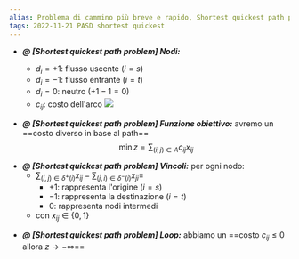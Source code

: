 ```yaml
---
alias: Problema di cammino più breve e rapido, Shortest quickest path problem
tags: 2022-11-21 PASD shortest quickest
---
```


- ***@ [Shortest quickest path problem] Nodi:***
	
	- $d_i=+1$: flusso uscente ($i=s$)
	- $d_i=-1$: flusso entrante ($i=t$)
	- $d_i=0$: neutro ($+1-1=0$)
	- $c_{ij}$: costo dell'arco
![](Uni/PASD/img/path.jpeg)

<!--ID: 1670236970688-->



- ***@ [Shortest quickest path problem] Funzione obiettivo:***
	 avremo un ==costo diverso in base al path==
$$\min z=\sum_{(i,j)\in A}c_{ij}x_{ij}$$

<!--ID: 1670236970693-->


- ***@ [Shortest quickest path problem] Vincoli:***
	 per ogni nodo:
	- $\sum_{(i,j)\in\delta^+(i)} x_{ij} - \sum_{(j,i)\in\delta^-(i)} x_{ji} =$
		- $+1$: rappresenta l'origine ($i=s$)
		- $-1$: rappresenta la destinazione ($i=t$)
		- $0$: rappresenta nodi intermedi
	- con $x_{ij}\in\{0,1\}$

<!--ID: 1670236970697-->


- ***@ [Shortest quickest path problem] Loop:***
	 abbiamo un ==costo $c_{ij}\leq 0$ allora $z\to -\infty$==

<!--ID: 1670236970701-->
